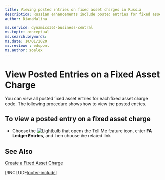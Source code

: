 ```yaml
---
title: Viewing posted entries on fixed asset charges in Russia
description: Russian enhancements include posted entries for fixed asset charges.
author: DianaMalina

ms.service: dynamics365-business-central
ms.topic: conceptual
ms.search.keywords:
ms.date: 10/01/2020
ms.reviewer: edupont
ms.author: soalex
---
```


# View Posted Entries on a Fixed Asset Charge

You can view all posted fixed asset entries for each fixed asset charge code. The following procedure shows how to view the posted entries.

## To view a posted entry on a fixed asset charge

- Choose the ![Lightbulb that opens the Tell Me feature](../../media/ui-search/search_small.png "Tell me what you want to do") icon, enter **FA Ledger Entries**, and then choose the related link.

## See Also

[Create a Fixed Asset Charge](How-to-Create-a-Fixed-Asset-Charge.md)  


[!INCLUDE[footer-include](../../includes/footer-banner.md)]
